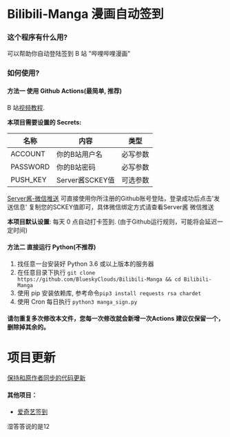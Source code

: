 # Bilibili-Manga  漫画自动签到

### 这个程序有什么用?

可以帮助你自动登陆签到 B 站 \"哔哩哔哩漫画\" 


### 如何使用?

#### 方法一 使用 Github Actions(最简单, 推荐)

 B 站[视频教程](https://www.bilibili.com/video/BV19p4y1Y7GN/).

**本项目需要设置的 Secrets:**

| 名称     | 内容           |   类型     |
| -------- | ------------- |  ------ |
| ACCOUNT  | 你的B站用户名   | 必写参数 |
| PASSWORD | 你的B站密码     | 必写参数 |
| PUSH_KEY | Server酱SCKEY值 | 可选参数 |

[Server酱-微信推送](https://sc.ftqq.com/) 可直接使用你所注册的Github账号登陆，登录成功后点击'发送信息' 复制您的SCKEY值即可，具体微信绑定方式请查看Server酱 微信推送

**本项目默认设置**: 每天 0 点自动打卡签到. (由于Github运行规则，可能将会延迟一定时间)

#### 方法二 直接运行 Python(不推荐)

1. 找任意一台安装好 Python 3.6 或以上版本的服务器
2. 在任意目录下执行 `git clone https://github.com/BlueskyClouds/Bilibili-Manga && cd Bilibili-Manga`
3. 使用 pip 安装依赖库, 参考命令`pip3 install requests rsa chardet`
4. 使用 Cron 每日执行 `python3 manga_sign.py`

#### 请勿重复多次修改本文件，您每一次修改就会新增一次Actions  建议仅保留一个，删除掉其余的。
# 项目更新
[保持和原作者同步的代码更新](https://blog.blueskyclouds.com/jsfx/58.html)

#### 其他项目：
* [爱奇艺签到](https://github.com/BlueskyClouds/iQIYI-DailyBonus)

湿答答说的是12
